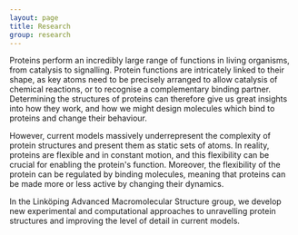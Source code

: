 ```yaml
---
layout: page
title: Research
group: research
---
```


Proteins perform an incredibly large range of functions in living organisms, from catalysis to signalling. Protein functions are intricately linked to their shape, as key atoms need to be precisely arranged to allow catalysis of chemical reactions, or to recognise a complementary binding partner. Determining the structures of proteins can therefore give us great insights into how they work, and how we might design molecules which bind to proteins and change their behaviour.

However, current models massively underrepresent the complexity of protein structures and present them as static sets of atoms. In reality, proteins are flexible and in constant motion, and this flexibility can be crucial for enabling the protein's function. Moreover, the flexibility of the protein can be regulated by binding molecules, meaning that proteins can be made more or less active by changing their dynamics. 

In the Linköping Advanced Macromolecular Structure group, we develop new experimental and computational approaches to unravelling protein structures and improving the level of detail in current models. 